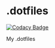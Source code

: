# .dotfiles
[![Codacy Badge](https://api.codacy.com/project/badge/Grade/2f14aa01b0c34e5c90e301a31c82307d)](https://www.codacy.com/app/lumonoli/.dotfiles?utm_source=github.com&utm_medium=referral&utm_content=monolli/.dotfiles&utm_campaign=badger)

My .dotfiles
